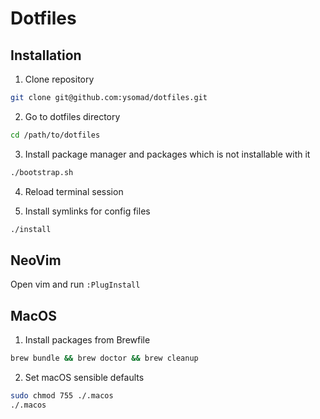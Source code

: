 # Dotfiles

## Installation

1. Clone repository
```sh
git clone git@github.com:ysomad/dotfiles.git
```

2. Go to dotfiles directory
```sh
cd /path/to/dotfiles
```

3. Install package manager and packages which is not installable with it
```sh
./bootstrap.sh
```

4. Reload terminal session

5. Install symlinks for config files
```sh
./install
```

## NeoVim
Open vim and run `:PlugInstall`

## MacOS

1. Install packages from Brewfile
```sh
brew bundle && brew doctor && brew cleanup
```

2. Set macOS sensible defaults
```sh
sudo chmod 755 ./.macos
./.macos
```


